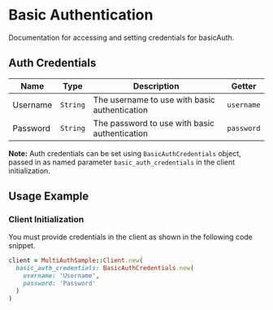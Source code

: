 
# Basic Authentication



Documentation for accessing and setting credentials for basicAuth.

## Auth Credentials

| Name | Type | Description | Getter |
|  --- | --- | --- | --- |
| Username | `String` | The username to use with basic authentication | `username` |
| Password | `String` | The password to use with basic authentication | `password` |



**Note:** Auth credentials can be set using `BasicAuthCredentials` object, passed in as named parameter `basic_auth_credentials` in the client initialization.

## Usage Example

### Client Initialization

You must provide credentials in the client as shown in the following code snippet.

```ruby
client = MultiAuthSample::Client.new(
  basic_auth_credentials: BasicAuthCredentials.new(
    username: 'Username',
    password: 'Password'
  )
)
```


